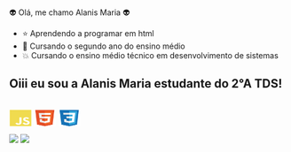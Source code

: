   👽 Olá, me chamo Alanis Maria 👽
- ⭐ Aprendendo a programar em html
- 💫 Cursando o segundo ano do ensino médio
- 💥 Cursando o ensino médio técnico em desenvolvimento de sistemas

<!---
AlanisMaria/AlanisMaria is a ✨ special ✨ repository because its `README.md` (this file) appears on your GitHub profile.
You can click the Preview link to take a look at your changes.
--->
## Oiii eu sou a Alanis Maria estudante do 2°A TDS!

<div style="display: inline_block"><br>
  <img align="center" alt="Rafa-Js" height="30" width="40" src="https://raw.githubusercontent.com/devicons/devicon/master/icons/javascript/javascript-plain.svg">
  <img align="center" alt="Rafa-HTML" height="30" width="40" src="https://raw.githubusercontent.com/devicons/devicon/master/icons/html5/html5-original.svg">
  <img align="center" alt="Rafa-CSS" height="30" width="40" src="https://raw.githubusercontent.com/devicons/devicon/master/icons/css3/css3-original.svg">
  <img align="right" alt="" src="!(https://github.com/AlanisMaria/AlanisMaria/assets/https://pin.it/1rSGzwfDK">
</div>
  
 
<div> 

  <a href = "alanis.mendes.oliveira@escola.pr.gov.br"><img src="https://img.shields.io/badge/-Gmail-%23333?style=for-the-badge&logo=gmail&logoColor=white" target="_blank"></a>
  <a href="https://www.linkedin.com/in/alanis-maria-927000b9" target="_blank"><img src="https://img.shields.io/badge/-LinkedIn-%230077B5?style=for-the-badge&logo=linkedin&logoColor=white" target="_blank"></a> 
